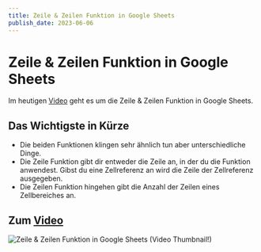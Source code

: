 ```yaml
---
title: Zeile & Zeilen Funktion in Google Sheets
publish_date: 2023-06-06
---
```


# Zeile & Zeilen Funktion in Google Sheets

Im heutigen [Video](https://youtu.be/bjfO6BxGjUk) geht es um die Zeile & Zeilen Funktion in Google Sheets. 

## Das Wichtigste in Kürze

- Die beiden Funktionen klingen sehr ähnlich tun aber unterschiedliche Dinge.
- Die Zeile Funktion gibt dir entweder die Zeile an, in der du die Funktion anwendest. Gibst du eine Zellreferenz an wird die Zeile der Zellreferenz ausgegeben.
- Die Zeilen Funktion hingehen gibt die Anzahl der Zeilen eines Zellbereiches an.

## Zum [Video](https://youtu.be/bjfO6BxGjUk)

![Zeile & Zeilen Funktion in Google Sheets (Video Thumbnail!)](../thumbnails/Fertig472.jpg "Zeile & Zeilen Funktion in Google Sheets (Video Thumbnail!)")